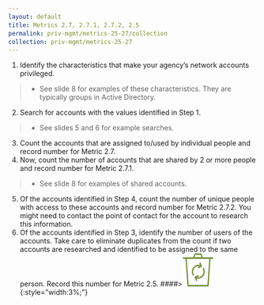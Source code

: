 ```yaml
---
layout: default
title: Metrics 2.7, 2.7.1, 2.7.2, 2.5
permalink: priv-mgmt/metrics-25-27/collection
collection: priv-mgmt/metrics-25-27
---
```

1. Identify the characteristics that make your agency’s network accounts privileged.
>* See slide 8 for examples of these characteristics. They are typically groups in Active Directory.
2. Search for accounts with the values identified in Step 1.
>* See slides 5 and 6 for example searches.
3. Count the accounts that are assigned to/used by individual people and record number for Metric 2.7.
4. Now, count the number of accounts that are shared by 2 or more people and record number for Metric 2.7.1.
>* See slide 8 for examples of shared accounts.
5. Of the accounts identified in Step 4, count the number of unique people with access to these accounts and record number for Metric 2.7.2. You might need to contact the point of contact for the account to research this information.
6. Of the accounts identified in Step 3, identify the number of users of the accounts. Take care to eliminate duplicates from the count if two accounts are researched and identified to be assigned to the same person. Record this number for Metric 2.5. ####>![Recycle logo](img/recycle.png){:style="width:3%;"}
